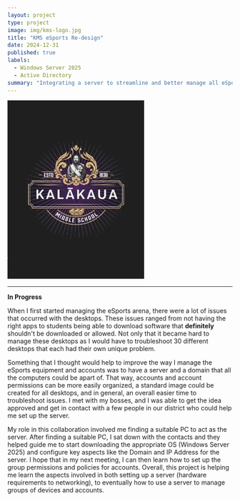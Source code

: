 ```yaml
---
layout: project
type: project
image: img/kms-logo.jpg
title: "KMS eSports Re-design"
date: 2024-12-31
published: true
labels:
  - Windows Server 2025
  - Active Directory
summary: "Integrating a server to streamline and better manage all eSports equipment and accounts"
---
```


<img class="img-fluid" src="../img/kms-logo.jpg">


<hr>

**In Progress**

When I first started managing the eSports arena, there were a lot of issues that occurred with the desktops. 
These issues ranged from not having the right apps to students being able to download software that **definitely** shouldn't be downloaded or allowed. 
Not only that it became hard to manage these desktops as I would have to troubleshoot 30 different desktops that each had their own unique problem. 

Something that I thought would help to improve the way I manage the eSports equipment and accounts was to have a server and a domain
that all the computers could be apart of. That way, accounts and account permissions can be more easily organized, a standard image
could be created for all desktops, and in general, an overall easier time to troubleshoot issues. I met with my bosses, and I was
able to get the idea approved and get in contact with a few people in our district who could help me set up the server. 

My role in this collaboration involved me finding a suitable PC to act as the server. After finding a suitable PC, I sat down with 
the contacts and they helped guide me to start downloading the appropriate OS (Windows Server 2025) and configure key aspects like the Domain and IP Address for the server. 
I hope that in my next meeting, I can then learn how to set up the group permissions and policies for accounts. Overall, this project
is helping me learn the aspects involved in both setting up a server (hardware requirements to networking), to eventually how to use a server
to manage groups of devices and accounts. 


